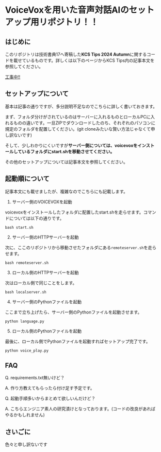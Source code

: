 # VoiceVoxを用いた音声対話AIのセットアップ用リポジトリ！！

## はじめに

このリポジトリは技術書典17へ寄稿した**KCS Tips 2024 Autumn**に関するコードを載せているものです。詳しくは以下のページからKCS Tips内の記事本文を参照してください。

[工事中!!](https://techbookfest.org/organization/5738600293466112)

## セットアップについて

基本は記事の通りですが、多分説明不足なのでこちらに詳しく書いておきます。

まず、フォルダ分けがされているのはサーバーに入れるものとローカルPCに入れるものの違いです。一旦ZIPでダウンロードしたのち、それぞれのパソコンに規定のフォルダを配置してください。(git cloneみたいな賢い方法じゃなくて申し訳ないです)

そして、少しわかりにくいですが**サーバー側については、voicevoxをインストールしているフォルダにstart.shを移動させてください。**

その他のセットアップについては記事本文を参照してください。

## 起動順について

記事本文にも載せましたが、複雑なのでこちらにも記載します。

1. サーバー側のVOICEVOXを起動

voicevoxをインストールしたフォルダに配置したstart.shを走らせます。コマンドについては以下の通りです。

```
bash start.sh
```

2. サーバー側のHTTPサーバーを起動

次に、ここのリポジトリから移動させたフォルダにある`remoteserver.sh`を走らせます。
```
bash remoteserver.sh
```

3. ローカル側のHTTPサーバーを起動

次はローカル側で同じことをします。
```
bash localserver.sh
```

4. サーバー側のPythonファイルを起動

ここまで立ち上げたら、サーバー側のPythonファイルを起動させます。
```
python language.py
```

5. ローカル側のPythonファイルを起動

最後に、ローカル側でPythonファイルを起動すればセットアップ完了です。
```
python voice_play.py
```

## FAQ
Q. requirements.txt無いけど？

A. 作り方教えてもらったら付け足す予定です。

Q. 起動手順多いからまとめて欲しいんだけど？

A. こちらエンジニア素人の研究漬けとなっております。(コードの改良があればやるかもしれません)

## さいごに

色々と申し訳ないです
